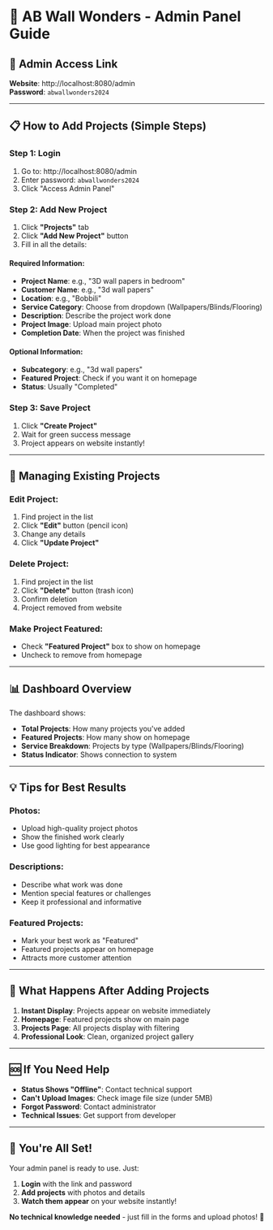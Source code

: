 # 🎯 AB Wall Wonders - Admin Panel Guide

## 🔗 **Admin Access Link**
**Website**: http://localhost:8080/admin  
**Password**: `abwallwonders2024`

---

## 📋 **How to Add Projects (Simple Steps)**

### **Step 1: Login**
1. Go to: http://localhost:8080/admin
2. Enter password: `abwallwonders2024`
3. Click "Access Admin Panel"

### **Step 2: Add New Project**
1. Click **"Projects"** tab
2. Click **"Add New Project"** button
3. Fill in all the details:

#### **Required Information:**
- **Project Name**: e.g., "3D wall papers in bedroom"
- **Customer Name**: e.g., "3d wall papers"  
- **Location**: e.g., "Bobbili"
- **Service Category**: Choose from dropdown (Wallpapers/Blinds/Flooring)
- **Description**: Describe the project work done
- **Project Image**: Upload main project photo
- **Completion Date**: When the project was finished

#### **Optional Information:**
- **Subcategory**: e.g., "3d wall papers"
- **Featured Project**: Check if you want it on homepage
- **Status**: Usually "Completed"

### **Step 3: Save Project**
1. Click **"Create Project"**
2. Wait for green success message
3. Project appears on website instantly!

---

## 🎯 **Managing Existing Projects**

### **Edit Project:**
1. Find project in the list
2. Click **"Edit"** button (pencil icon)
3. Change any details
4. Click **"Update Project"**

### **Delete Project:**
1. Find project in the list  
2. Click **"Delete"** button (trash icon)
3. Confirm deletion
4. Project removed from website

### **Make Project Featured:**
- Check **"Featured Project"** box to show on homepage
- Uncheck to remove from homepage

---

## 📊 **Dashboard Overview**

The dashboard shows:
- **Total Projects**: How many projects you've added
- **Featured Projects**: How many show on homepage  
- **Service Breakdown**: Projects by type (Wallpapers/Blinds/Flooring)
- **Status Indicator**: Shows connection to system

---

## 💡 **Tips for Best Results**

### **Photos:**
- Upload high-quality project photos
- Show the finished work clearly
- Use good lighting for best appearance

### **Descriptions:**
- Describe what work was done
- Mention special features or challenges
- Keep it professional and informative

### **Featured Projects:**
- Mark your best work as "Featured"
- Featured projects appear on homepage
- Attracts more customer attention

---

## 🌟 **What Happens After Adding Projects**

1. **Instant Display**: Projects appear on website immediately
2. **Homepage**: Featured projects show on main page
3. **Projects Page**: All projects display with filtering
4. **Professional Look**: Clean, organized project gallery

---

## 🆘 **If You Need Help**

- **Status Shows "Offline"**: Contact technical support
- **Can't Upload Images**: Check image file size (under 5MB)
- **Forgot Password**: Contact administrator
- **Technical Issues**: Get support from developer

---

## 🎉 **You're All Set!**

Your admin panel is ready to use. Just:
1. **Login** with the link and password
2. **Add projects** with photos and details  
3. **Watch them appear** on your website instantly!

**No technical knowledge needed** - just fill in the forms and upload photos! 🚀
